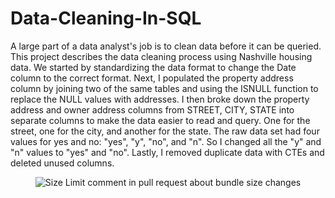 # Data-Cleaning-In-SQL

A large part of a data analyst's job is to clean data before it can be queried. This project describes the data cleaning process using Nashville housing data. We started by standardizing the data format to change the Date column to the correct format. Next, I populated the property address column by joining two of the same tables and using the ISNULL function to replace the NULL values with addresses. I then broke down the property address and owner address columns from STREET, CITY, STATE into separate columns to make the data easier to read and query. One for the street, one for the city, and another for the state. The raw data set had four values for yes and no: "yes", "y", "no", and "n". So I changed all the "y" and "n" values to "yes" and "no". Lastly, I removed duplicate data with CTEs and deleted unused columns.

</p>

<p align="center">
<img src="https://images.pexels.com/photos/1370704/pexels-photo-1370704.jpeg?auto=compress&cs=tinysrgb&w=800"
  alt="Size Limit comment in pull request about bundle size changes">
  
</p>
  </a>
</p>
